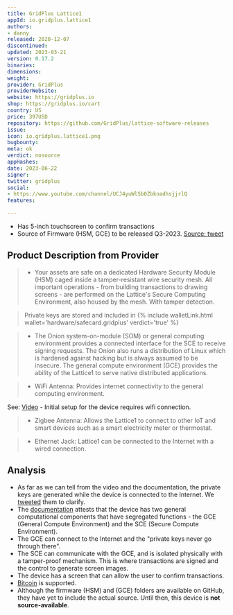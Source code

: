```yaml
---
title: GridPlus Lattice1
appId: io.gridplus.lattice1
authors:
- danny
released: 2020-12-07
discontinued: 
updated: 2023-03-21
version: 0.17.2
binaries: 
dimensions: 
weight: 
provider: GridPlus
providerWebsite: 
website: https://gridplus.io
shop: https://gridplus.io/cart
country: US
price: 397USD
repository: https://github.com/GridPlus/lattice-software-releases
issue: 
icon: io.gridplus.lattice1.png
bugbounty: 
meta: ok
verdict: nosource
appHashes: 
date: 2023-06-22
signer: 
twitter: gridplus
social:
- https://www.youtube.com/channel/UCJ4yuWlSb0ZbknadhsjjrlQ
features: 

---
```


- Has 5-inch touchscreen to confirm transactions
- Source of Firmware (HSM, GCE) to be released Q3-2023. [Source: tweet](https://twitter.com/gridplus/status/1659001392910983171)

## Product Description from Provider

> - Your assets are safe on a dedicated Hardware Security Module (HSM) caged inside a tamper-resistant wire security mesh. All important operations - from building transactions to drawing screens - are performed on the Lattice's Secure Computing Environment, also housed by the mesh. With tamper detection.  

> Private keys are stored and included in {% include walletLink.html wallet='hardware/safecard.gridplus' verdict='true' %}

> - The Onion system-on-module (SOM) or general computing environment provides a connected interface for the SCE to receive signing requests. The Onion also runs a distribution of Linux which is hardened against hacking but is always assumed to be insecure. The general compute environment (GCE) provides the ability of the Lattice1 to serve native distributed applications.

> - WiFi Antenna: Provides internet connectivity to the general computing environment. 

See: [Video](https://youtu.be/uEVhY1xu34Q?t=64) - Initial setup for the device requires wifi connection.

> - Zigbee Antenna: Allows the Lattice1 to connect to other IoT and smart devices such as a smart electricity meter or thermostat.

> - Ethernet Jack: Lattice1 can be connected to the Internet with a wired connection.

## Analysis 

- As far as we can tell from the video and the documentation, the private keys are generated while the device is connected to the Internet. We [tweeted](https://twitter.com/BitcoinWalletz/status/1671835326342373376) them to clarify.
- The [documentation](https://docs.gridplus.io/lattice1/security-features) attests that the device has two general computational components that have segregated functions - the GCE (General Compute Environment) and the SCE (Secure Compute Environment). 
- The GCE can connect to the Internet and the "private keys never go through there". 
- The SCE can communicate with the GCE, and is isolated physically with a tamper-proof mechanism. This is where transactions are signed and the control to generate screen images.
- The device has a screen that can allow the user to confirm transactions. 
- [Bitcoin](https://docs.gridplus.io/lattice1/supported-digital-assets) is supported.  
- Although the firmware (HSM) and (GCE) folders are available on GitHub, they have yet to include the actual source. Until then, this device is **not source-available**.




